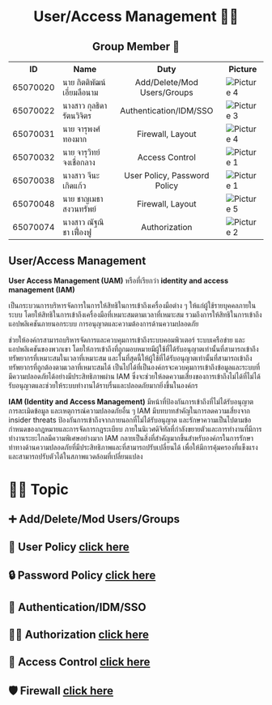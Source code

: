 <h1 align="center">User/Access Management 👤🔐</h1>

<h2 align="center">Group Member 🤝 </h2>


<table align="center">
  <tr>
    <th>ID</th>
    <th>Name</th>
    <th>Duty</th>
    <th>Picture</th>
  </tr>
  <tr>
    <td>65070020</td>
    <td>นาย กิตติพัฒน์ เอี่ยมลือนาม</td>
    <td align="center">Add/Delete/Mod Users/Groups</td>
    <td><img src="https://i.ibb.co/mqmPsT2/pic4.png" alt="Picture 4"></td>
  </tr>
  <tr>
    <td>65070022</td>
    <td>นางสาว กุลธิดา รัตนวิจิตร</td>
    <td align="center">Authentication/IDM/SSO</td>
    <td><img src="https://i.ibb.co/4KgyRD2/pic3.png" alt="Picture 3"></td>
  </tr>
  <tr>
    <td>65070031</td>
    <td>นาย จารุพงศ์ ทองมาก</td>
    <td align="center">Firewall, Layout</td>
    <td><img src="https://i.ibb.co/mqmPsT2/pic4.png" alt="Picture 4"></td>
  </tr>
  <tr>
    <td>65070032</td>
    <td>นาย จารุวิทย์ จงเชื่อกลาง</td>
    <td align="center">Access Control</td>
    <td><img src="https://i.ibb.co/jkBdkmP/pic6.jpg" alt="Picture 1"></td>
  </tr>
  <tr>
    <td>65070038</td>
    <td>นางสาว จีนะ เกิดแก้ว</td>
    <td align="center">User Policy, Password Policy</td>
    <td><img src="https://i.ibb.co/wSjhVh3/pic1.png" alt="Picture 1"></td>
  </tr>
  <tr>
    <td>65070048</td>
    <td>นาย ชาญเมธา สงวนทรัพย์</td>
    <td align="center">Firewall, Layout</td>
    <td><img src="https://i.ibb.co/zVP6n6G/pic5.png" alt="Picture 5"></td>
  </tr>
  <tr>
    <td>65070074</td>
    <td>นางสาว ณัฐณิชา เฟื่องฟู</td>
    <td align="center">Authorization</td>
    <td><img src="https://i.ibb.co/f8K9SB1/pic2.png" alt="Picture 2"></td>
  </tr>
</table>

##

## User/Access Management
<p><b>User Access Management (UAM)</b> หรือที่เรียกว่า <b>identity and access management (IAM)</b> </p>
<p>เป็นกระบวนการบริหารจัดการในการให้สิทธิในการเข้าถึงเครื่องมือต่าง ๆ ให้แก่ผู้ใช้รายบุคคลภายในระบบ โดยให้สิทธิในการเข้าถึงเครื่องมือที่เหมาะสมตามเวลาที่เหมาะสม รวมถึงการให้สิทธิในการเข้าถึงแอปพลิเคชันภายนอกระบบ การอนุญาตและความต้องการด้านความปลอดภัย</p>
<p>ช่วยให้องค์กรสามารถบริหารจัดการและควบคุมการเข้าถึงระบบคอมพิวเตอร์ ระบบเครือข่าย และแอปพลิเคชันของพวกเขา โดยให้การเข้าถึงที่ถูกมอบหมายมีผู้ใช้ที่ได้รับอนุญาตเท่านั้นที่สามารถเข้าถึงทรัพยากรที่เหมาะสมในเวลาที่เหมาะสม และในที่สุดนี้ให้ผู้ใช้ที่ได้รับอนุญาตเท่านั้นที่สามารถเข้าถึงทรัพยากรที่ถูกต้องตามเวลาที่เหมาะสมได้ เป็นไปได้ที่เป็นองค์กรจะควบคุมการเข้าถึงข้อมูลและระบบที่มีความปลอดภัยได้อย่างมีประสิทธิภาพผ่าน IAM ซึ่งจะช่วยให้ลดความเสี่ยงของการเข้าถึงไม่ได้ที่ไม่ได้รับอนุญาตและช่วยให้ระบบทำงานได้ราบรื่นและปลอดภัยมากยิ่งขึ้นในองค์กร</p>
<p> <b>IAM (Identity and Access Management)</b> มีหน้าที่ป้องกันการเข้าถึงที่ไม่ได้รับอนุญาต การละเมิดข้อมูล และเหตุการณ์ความปลอดภัยอื่น ๆ IAM มีบทบาทสำคัญในการลดความเสี่ยงจาก insider threats ป้องกันการเข้าถึงจากภายนอกที่ไม่ได้รับอนุญาต และรักษาความเป็นไปตามข้อกำหนดของกฎหมายและการจัดการกฎระเบียบ ภายในนิเวศดิจิทัลที่กำลังขยายตัวและการทำงานที่มีการทำงานระยะไกลมีความพิเศษอย่างมาก IAM กลายเป็นสิ่งที่สำคัญมากขึ้นสำหรับองค์กรในการรักษาท่าทางด้านความปลอดภัยที่มีประสิทธิภาพและที่สามารถปรับเปลี่ยนได้ เพื่อให้มีการคุ้มครองที่แข็งแรงและสามารถปรับตัวได้ในสภาพแวดล้อมที่เปลี่ยนแปลง</p>

##

# 📖✨ Topic
## :heavy_plus_sign: Add/Delete/Mod Users/Groups
## 🤖 User Policy [click here](Topic/userPolicy.md)
## 🔒 Password Policy [click here](Topic/passwordPolicy.md)
## 🔐 Authentication/IDM/SSO 
## 🕵️‍♀️ Authorization  [click here](Topic/Authorization.md)
## 🚧 Access Control [click here](Topic/Access-Control.md)
## 🛡️ Firewall [click here](Topic/firewall.md)



